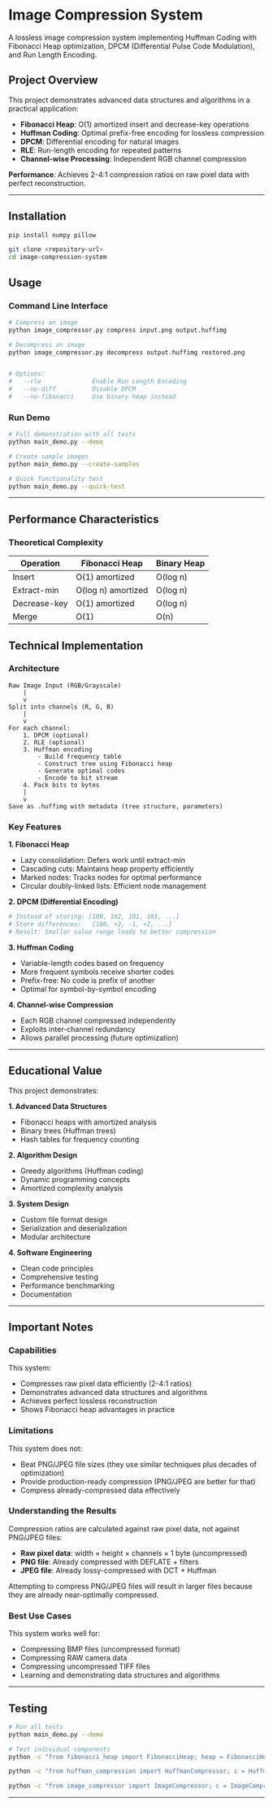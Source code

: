 # Image Compression System

A lossless image compression system implementing Huffman Coding with Fibonacci Heap optimization, DPCM (Differential Pulse Code Modulation), and Run Length Encoding.

## Project Overview

This project demonstrates advanced data structures and algorithms in a practical application:

- **Fibonacci Heap**: O(1) amortized insert and decrease-key operations
- **Huffman Coding**: Optimal prefix-free encoding for lossless compression
- **DPCM**: Differential encoding for natural images
- **RLE**: Run-length encoding for repeated patterns
- **Channel-wise Processing**: Independent RGB channel compression

**Performance**: Achieves 2-4:1 compression ratios on raw pixel data with perfect reconstruction.

---

## Installation

```bash
pip install numpy pillow

git clone <repository-url>
cd image-compression-system
```

## Usage

### Command Line Interface

```bash
# Compress an image
python image_compressor.py compress input.png output.huffimg

# Decompress an image
python image_compressor.py decompress output.huffimg restored.png


# Options:
#   --rle              Enable Run Length Encoding
#   --no-diff          Disable DPCM
#   --no-fibonacci     Use binary heap instead
```

### Run Demo

```bash
# Full demonstration with all tests
python main_demo.py --demo

# Create sample images
python main_demo.py --create-samples

# Quick functionality test
python main_demo.py --quick-test
```

---

## Performance Characteristics

### Theoretical Complexity

| Operation | Fibonacci Heap | Binary Heap |
|-----------|---------------|-------------|
| Insert | O(1) amortized | O(log n) |
| Extract-min | O(log n) amortized | O(log n) |
| Decrease-key | O(1) amortized | O(log n) |
| Merge | O(1) | O(n) |


## Technical Implementation

### Architecture

```
Raw Image Input (RGB/Grayscale)
    |
    v
Split into channels (R, G, B)
    |
    v
For each channel:
    1. DPCM (optional)
    2. RLE (optional)
    3. Huffman encoding
        - Build frequency table
        - Construct tree using Fibonacci heap
        - Generate optimal codes
        - Encode to bit stream
    4. Pack bits to bytes
    |
    v
Save as .huffimg with metadata (tree structure, parameters)
```

### Key Features

**1. Fibonacci Heap**
- Lazy consolidation: Defers work until extract-min
- Cascading cuts: Maintains heap property efficiently
- Marked nodes: Tracks nodes for optimal performance
- Circular doubly-linked lists: Efficient node management

**2. DPCM (Differential Encoding)**
```python
# Instead of storing: [100, 102, 101, 103, ...]
# Store differences:   [100, +2, -1, +2, ...]
# Result: Smaller value range leads to better compression
```

**3. Huffman Coding**
- Variable-length codes based on frequency
- More frequent symbols receive shorter codes
- Prefix-free: No code is prefix of another
- Optimal for symbol-by-symbol encoding

**4. Channel-wise Compression**
- Each RGB channel compressed independently
- Exploits inter-channel redundancy
- Allows parallel processing (future optimization)

---


## Educational Value

This project demonstrates:

**1. Advanced Data Structures**
- Fibonacci heaps with amortized analysis
- Binary trees (Huffman trees)
- Hash tables for frequency counting

**2. Algorithm Design**
- Greedy algorithms (Huffman coding)
- Dynamic programming concepts
- Amortized complexity analysis

**3. System Design**
- Custom file format design
- Serialization and deserialization
- Modular architecture

**4. Software Engineering**
- Clean code principles
- Comprehensive testing
- Performance benchmarking
- Documentation

---

## Important Notes

### Capabilities

This system:
- Compresses raw pixel data efficiently (2-4:1 ratios)
- Demonstrates advanced data structures and algorithms
- Achieves perfect lossless reconstruction
- Shows Fibonacci heap advantages in practice

### Limitations

This system does not:
- Beat PNG/JPEG file sizes (they use similar techniques plus decades of optimization)
- Provide production-ready compression (PNG/JPEG are better for that)
- Compress already-compressed data effectively

### Understanding the Results

Compression ratios are calculated against raw pixel data, not against PNG/JPEG files:

- **Raw pixel data**: width × height × channels × 1 byte (uncompressed)
- **PNG file**: Already compressed with DEFLATE + filters
- **JPEG file**: Already lossy-compressed with DCT + Huffman

Attempting to compress PNG/JPEG files will result in larger files because they are already near-optimally compressed.

### Best Use Cases

This system works well for:
- Compressing BMP files (uncompressed format)
- Compressing RAW camera data
- Compressing uncompressed TIFF files
- Learning and demonstrating data structures and algorithms

---


## Testing

```bash
# Run all tests
python main_demo.py --demo

# Test individual components
python -c "from fibonacci_heap import FibonacciHeap; heap = FibonacciHeap(); heap.insert(5, 'test'); print('Heap works')"

python -c "from huffman_compression import HuffmanCompressor; c = HuffmanCompressor(); print('Huffman works')"

python -c "from image_compressor import ImageCompressor; c = ImageCompressor(); print('Image compressor works')"
```

---

